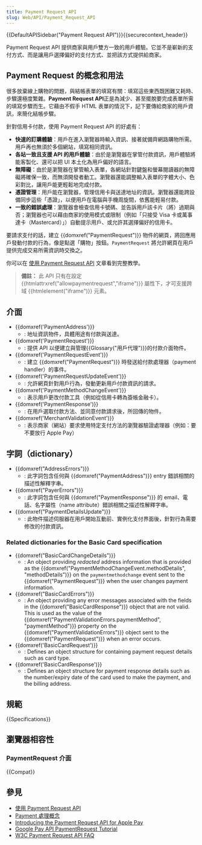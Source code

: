 ```yaml
---
title: Payment Request API
slug: Web/API/Payment_Request_API
---
```


{{DefaultAPISidebar("Payment Request API")}}{{securecontext_header}}

Payment Request API 提供商家與用戶雙方一致的用戶體驗。它並不是嶄新的支付方式、而是讓用戶選擇偏好的支付方式、並把該方式提供給商家。

## Payment Request 的概念和用法

很多放棄線上購物的問題，與結帳表單的填寫有關：填寫這些東西既困難又耗時、步驟還極度繁雜。**Payment Request API**正是為減少、甚至擺脫要完成表單所需的填寫步驟而生。它藉由不假手 HTML 表單的情況下，記下要傳給商家的用戶資訊，來簡化結帳步驟。

針對信用卡付款，使用 Payment Request API 的好處有：

- **快速的訂購體驗**：用戶在進入瀏覽器時輸入資訊、接著就備齊網路購物所需。用戶再也無須於多個網站，填寫相同資訊。
- **各站一致且支援 API 的用戶體驗**：由於是瀏覽器在掌管付款資訊，用戶體驗將能客製化、還可以把 UI 本土化為用戶偏好的語言。
- **無障礙**：由於是瀏覽器在掌管輸入表單，各網站針對鍵盤和螢幕閱讀器的無障礙將確保一致，而無須開發者動工。瀏覽器還能調整輸入表單的字體大小、色彩對比，讓用戶能更輕鬆地完成付款。
- **憑證管理**：用戶能在瀏覽器，管理信用卡與送達地址的資訊。瀏覽器還能跨設備同步這些「憑證」，以便用戶在電腦與手機周旋間，依舊能輕易付款。
- **一致的錯誤處理**：瀏覽器會檢查信用卡號碼、並告訴用戶該卡片（將）過期與否；瀏覽器也可以藉由商家的使用模式或限制（例如「只接受 Visa 卡或萬事達卡（Mastercard）」）自動提示用戶、或允許其選擇偏好的信用卡。

要請求支付的話，建立 {{domxref("PaymentRequest")}} 物件的網頁，將回應用戶發動付款的行為，像是點選「購物」按鈕。`PaymentRequest` 將允許網頁在用戶提供完成交易所需資訊時交換之。

你可以在 [使用 Payment Request API](/zh-TW/docs/Web/API/Payment_Request_API/Using_the_Payment_Request_API) 文章看到完整教學。

> **備註：** 此 API 只有在設定 {{htmlattrxref("allowpaymentrequest","iframe")}} 屬性下，才可支援跨域 {{htmlelement("iframe")}} 元素。

## 介面

- {{domxref('PaymentAddress')}}
  - : 地址資訊物件，具體用途有付款與送達。
- {{domxref('PaymentRequest')}}
  - : 提供 API 以便建立與管理{{Glossary("用戶代理")}}的付款介面物件。
- {{domxref('PaymentRequestEvent')}}
  - : 建立 {{domxref("PaymentRequest")}} 時發送給付款處理器（payment handler）的事件。
- {{domxref('PaymentRequestUpdateEvent')}}
  - : 允許網頁針對用戶行為，發動更新用戶付款資訊的請求。
- {{domxref('PaymentMethodChangeEvent')}}
  - : 表示用戶更改付款工具（例如從信用卡轉為簽帳金融卡）。
- {{domxref('PaymentResponse')}}
  - : 在用戶選取付款方法、並同意付款請求後，所回傳的物件。
- {{domxref('MerchantValidationEvent')}}
  - : 表示商家（網站）要求使用特定支付方法的瀏覽器驗證處理器（例如：要不要放行 Apple Pay）

## 字詞（dictionary）

- {{domxref("AddressErrors")}}
  - : 此字詞包含任何與 {{domxref("PaymentAddress")}} entry 錯誤相關的描述性解釋字串。
- {{domxref("PayerErrors")}}
  - : 此字詞包含任何與 {{domxref("PaymentResponse")}} 的 email、電話、名字屬性（name attribute）錯誤相關之描述性解釋字串。
- {{domxref("PaymentDetailsUpdate")}}
  - : 此物件描述伺服器在用戶開始互動前、實例化支付界面後，針對行為需要修改的付款資訊。

### Related dictionaries for the Basic Card specification

- {{domxref("BasicCardChangeDetails")}}
  - : An object providing _redacted_ address information that is provided as the {{domxref("PaymentMethodChangeEvent.methodDetails", "methodDetails")}} on the `paymentmethodchange` event sent to the {{domxref("PaymentRequest")}} when the user changes payment information.
- {{domxref("BasicCardErrors")}}
  - : An object providing any error messages associated with the fields in the {{domxref("BasicCardResponse")}} object that are not valid. This is used as the value of the {{domxref("PaymentValidationErrors.paymentMethod", "paymentMethod")}} property on the {{domxref("PaymentValidationErrors")}} object sent to the {{domxref("PaymentRequest")}} when an error occurs.
- {{domxref('BasicCardRequest')}}
  - : Defines an object structure for containing payment request details such as card type.
- {{domxref('BasicCardResponse')}}
  - : Defines an object structure for payment response details such as the number/expiry date of the card used to make the payment, and the billing address.

## 規範

{{Specifications}}

## 瀏覽器相容性

### PaymentRequest 介面

{{Compat}}

## 參見

- [使用 Payment Request API](/zh-TW/docs/Web/API/Payment_Request_API/Using_the_Payment_Request_API)
- [Payment 處理概念](/zh-TW/docs/Web/API/Payment_Request_API/Concepts)
- [Introducing the Payment Request API for Apple Pay](https://webkit.org/blog/8182/introducing-the-payment-request-api-for-apple-pay/)
- [Google Pay API PaymentRequest Tutorial](https://developers.google.com/pay/api/web/guides/paymentrequest/tutorial)
- [W3C Payment Request API FAQ](https://github.com/w3c/payment-request-info/wiki/FAQ)
